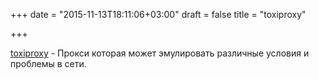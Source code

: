 +++
date = "2015-11-13T18:11:06+03:00"
draft = false
title = "toxiproxy"

+++

<p><a href="https://github.com/shopify/toxiproxy">toxiproxy</a>&nbsp;- Прокси которая может эмулировать различные условия и проблемы в сети.</p>

